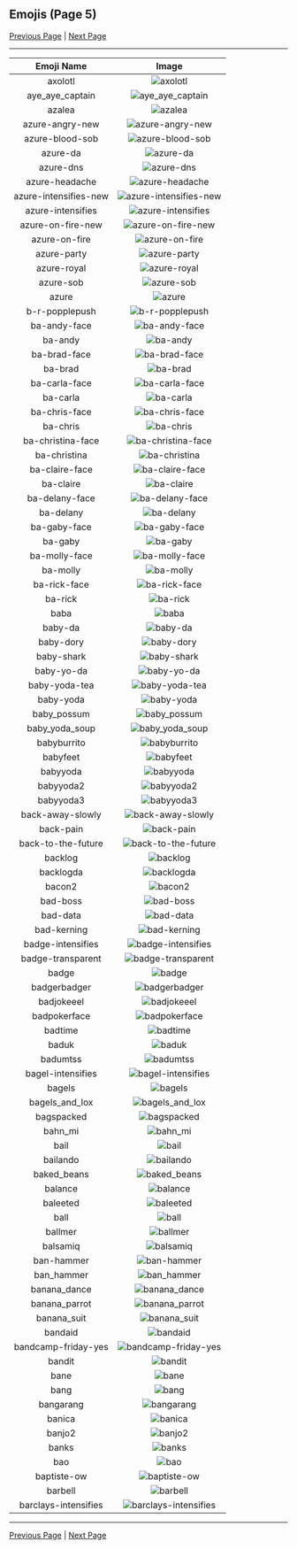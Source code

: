
  ## Emojis (Page 5)

  [Previous Page](/docs/hashicorp/page-a-0004.md)
   | [Next Page](/docs/hashicorp/page-b-0006.md)

  <hr />

  |Emoji Name|Image|
  | :-: | :-: |
  |axolotl| ![axolotl](/emojis/hashicorp/axolotl.png)|
  |aye_aye_captain| ![aye_aye_captain](/emojis/hashicorp/aye_aye_captain.jpg)|
  |azalea| ![azalea](/emojis/hashicorp/azalea.png)|
  |azure-angry-new| ![azure-angry-new](/emojis/hashicorp/azure-angry-new.gif)|
  |azure-blood-sob| ![azure-blood-sob](/emojis/hashicorp/azure-blood-sob.png)|
  |azure-da| ![azure-da](/emojis/hashicorp/azure-da.png)|
  |azure-dns| ![azure-dns](/emojis/hashicorp/azure-dns.png)|
  |azure-headache| ![azure-headache](/emojis/hashicorp/azure-headache.png)|
  |azure-intensifies-new| ![azure-intensifies-new](/emojis/hashicorp/azure-intensifies-new.gif)|
  |azure-intensifies| ![azure-intensifies](/emojis/hashicorp/azure-intensifies.gif)|
  |azure-on-fire-new| ![azure-on-fire-new](/emojis/hashicorp/azure-on-fire-new.gif)|
  |azure-on-fire| ![azure-on-fire](/emojis/hashicorp/azure-on-fire.gif)|
  |azure-party| ![azure-party](/emojis/hashicorp/azure-party.gif)|
  |azure-royal| ![azure-royal](/emojis/hashicorp/azure-royal.png)|
  |azure-sob| ![azure-sob](/emojis/hashicorp/azure-sob.png)|
  |azure| ![azure](/emojis/hashicorp/azure.png)|
  |b-r-popplepush| ![b-r-popplepush](/emojis/hashicorp/b-r-popplepush.png)|
  |ba-andy-face| ![ba-andy-face](/emojis/hashicorp/ba-andy-face.png)|
  |ba-andy| ![ba-andy](/emojis/hashicorp/ba-andy.png)|
  |ba-brad-face| ![ba-brad-face](/emojis/hashicorp/ba-brad-face.png)|
  |ba-brad| ![ba-brad](/emojis/hashicorp/ba-brad.png)|
  |ba-carla-face| ![ba-carla-face](/emojis/hashicorp/ba-carla-face.png)|
  |ba-carla| ![ba-carla](/emojis/hashicorp/ba-carla.png)|
  |ba-chris-face| ![ba-chris-face](/emojis/hashicorp/ba-chris-face.png)|
  |ba-chris| ![ba-chris](/emojis/hashicorp/ba-chris.png)|
  |ba-christina-face| ![ba-christina-face](/emojis/hashicorp/ba-christina-face.png)|
  |ba-christina| ![ba-christina](/emojis/hashicorp/ba-christina.png)|
  |ba-claire-face| ![ba-claire-face](/emojis/hashicorp/ba-claire-face.png)|
  |ba-claire| ![ba-claire](/emojis/hashicorp/ba-claire.png)|
  |ba-delany-face| ![ba-delany-face](/emojis/hashicorp/ba-delany-face.png)|
  |ba-delany| ![ba-delany](/emojis/hashicorp/ba-delany.png)|
  |ba-gaby-face| ![ba-gaby-face](/emojis/hashicorp/ba-gaby-face.png)|
  |ba-gaby| ![ba-gaby](/emojis/hashicorp/ba-gaby.png)|
  |ba-molly-face| ![ba-molly-face](/emojis/hashicorp/ba-molly-face.png)|
  |ba-molly| ![ba-molly](/emojis/hashicorp/ba-molly.png)|
  |ba-rick-face| ![ba-rick-face](/emojis/hashicorp/ba-rick-face.png)|
  |ba-rick| ![ba-rick](/emojis/hashicorp/ba-rick.png)|
  |baba| ![baba](/emojis/hashicorp/baba.png)|
  |baby-da| ![baby-da](/emojis/hashicorp/baby-da.png)|
  |baby-dory| ![baby-dory](/emojis/hashicorp/baby-dory.png)|
  |baby-shark| ![baby-shark](/emojis/hashicorp/baby-shark.png)|
  |baby-yo-da| ![baby-yo-da](/emojis/hashicorp/baby-yo-da.png)|
  |baby-yoda-tea| ![baby-yoda-tea](/emojis/hashicorp/baby-yoda-tea.png)|
  |baby-yoda| ![baby-yoda](/emojis/hashicorp/baby-yoda.png)|
  |baby_possum| ![baby_possum](/emojis/hashicorp/baby_possum.png)|
  |baby_yoda_soup| ![baby_yoda_soup](/emojis/hashicorp/baby_yoda_soup.gif)|
  |babyburrito| ![babyburrito](/emojis/hashicorp/babyburrito.jpg)|
  |babyfeet| ![babyfeet](/emojis/hashicorp/babyfeet.png)|
  |babyyoda| ![babyyoda](/emojis/hashicorp/babyyoda.png)|
  |babyyoda2| ![babyyoda2](/emojis/hashicorp/babyyoda2.png)|
  |babyyoda3| ![babyyoda3](/emojis/hashicorp/babyyoda3.jpg)|
  |back-away-slowly| ![back-away-slowly](/emojis/hashicorp/back-away-slowly.gif)|
  |back-pain| ![back-pain](/emojis/hashicorp/back-pain.png)|
  |back-to-the-future| ![back-to-the-future](/emojis/hashicorp/back-to-the-future.png)|
  |backlog| ![backlog](/emojis/hashicorp/backlog.png)|
  |backlogda| ![backlogda](/emojis/hashicorp/backlogda.png)|
  |bacon2| ![bacon2](/emojis/hashicorp/bacon2.png)|
  |bad-boss| ![bad-boss](/emojis/hashicorp/bad-boss.png)|
  |bad-data| ![bad-data](/emojis/hashicorp/bad-data.jpg)|
  |bad-kerning| ![bad-kerning](/emojis/hashicorp/bad-kerning.png)|
  |badge-intensifies| ![badge-intensifies](/emojis/hashicorp/badge-intensifies.gif)|
  |badge-transparent| ![badge-transparent](/emojis/hashicorp/badge-transparent.png)|
  |badge| ![badge](/emojis/hashicorp/badge.png)|
  |badgerbadger| ![badgerbadger](/emojis/hashicorp/badgerbadger.gif)|
  |badjokeeel| ![badjokeeel](/emojis/hashicorp/badjokeeel.png)|
  |badpokerface| ![badpokerface](/emojis/hashicorp/badpokerface.png)|
  |badtime| ![badtime](/emojis/hashicorp/badtime.png)|
  |baduk| ![baduk](/emojis/hashicorp/baduk.png)|
  |badumtss| ![badumtss](/emojis/hashicorp/badumtss.png)|
  |bagel-intensifies| ![bagel-intensifies](/emojis/hashicorp/bagel-intensifies.gif)|
  |bagels| ![bagels](/emojis/hashicorp/bagels.jpg)|
  |bagels_and_lox| ![bagels_and_lox](/emojis/hashicorp/bagels_and_lox.jpg)|
  |bagspacked| ![bagspacked](/emojis/hashicorp/bagspacked.png)|
  |bahn_mi| ![bahn_mi](/emojis/hashicorp/bahn_mi.png)|
  |bail| ![bail](/emojis/hashicorp/bail.png)|
  |bailando| ![bailando](/emojis/hashicorp/bailando.gif)|
  |baked_beans| ![baked_beans](/emojis/hashicorp/baked_beans.png)|
  |balance| ![balance](/emojis/hashicorp/balance.png)|
  |baleeted| ![baleeted](/emojis/hashicorp/baleeted.png)|
  |ball| ![ball](/emojis/hashicorp/ball.png)|
  |ballmer| ![ballmer](/emojis/hashicorp/ballmer.png)|
  |balsamiq| ![balsamiq](/emojis/hashicorp/balsamiq.png)|
  |ban-hammer| ![ban-hammer](/emojis/hashicorp/ban-hammer.png)|
  |ban_hammer| ![ban_hammer](/emojis/hashicorp/ban_hammer.png)|
  |banana_dance| ![banana_dance](/emojis/hashicorp/banana_dance.gif)|
  |banana_parrot| ![banana_parrot](/emojis/hashicorp/banana_parrot.gif)|
  |banana_suit| ![banana_suit](/emojis/hashicorp/banana_suit.png)|
  |bandaid| ![bandaid](/emojis/hashicorp/bandaid.jpg)|
  |bandcamp-friday-yes| ![bandcamp-friday-yes](/emojis/hashicorp/bandcamp-friday-yes.gif)|
  |bandit| ![bandit](/emojis/hashicorp/bandit.gif)|
  |bane| ![bane](/emojis/hashicorp/bane.png)|
  |bang| ![bang](/emojis/hashicorp/bang.gif)|
  |bangarang| ![bangarang](/emojis/hashicorp/bangarang.png)|
  |banica| ![banica](/emojis/hashicorp/banica.jpg)|
  |banjo2| ![banjo2](/emojis/hashicorp/banjo2.jpg)|
  |banks| ![banks](/emojis/hashicorp/banks.png)|
  |bao| ![bao](/emojis/hashicorp/bao.png)|
  |baptiste-ow| ![baptiste-ow](/emojis/hashicorp/baptiste-ow.png)|
  |barbell| ![barbell](/emojis/hashicorp/barbell.png)|
  |barclays-intensifies| ![barclays-intensifies](/emojis/hashicorp/barclays-intensifies.gif)|

  <hr/>
  
  [Previous Page](/docs/hashicorp/page-a-0004.md)
   | [Next Page](/docs/hashicorp/page-b-0006.md)